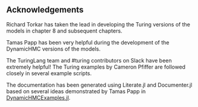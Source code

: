 ## Acknowledgements

Richard Torkar has taken the lead in developing the Turing versions of the models in chapter 8 and subsequent chapters. 

Tamas Papp has been very helpful during the development of the DynamicHMC versions of the models.

The TuringLang team and #turing contributors on Slack have been extremely helpful! The Turing examples by Cameron Pfiffer are followed closely in several example scripts.

The  documentation has been generated using Literate.jl and Documenter.jl based on several ideas demonstrated by Tamas Papp in  [DynamicHMCExamples.jl](https://tpapp.github.io/DynamicHMCExamples.jl).

